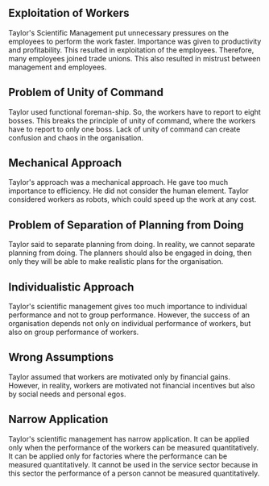 ## Exploitation of Workers
Taylor's Scientific Management put unnecessary pressures on the employees to perform the work faster. Importance was given to productivity and profitability. This resulted in exploitation of the employees. Therefore, many employees joined trade unions. This also resulted in mistrust between management and employees.

## Problem of Unity of Command
Taylor used functional foreman-ship. So, the workers have to report to eight bosses. This breaks the principle of unity of command, where the workers have to report to only one boss. Lack of unity of command can create confusion and chaos in the organisation.


## Mechanical Approach
Taylor's approach was a mechanical approach. He gave too much importance to efficiency. He did not consider the human element. Taylor considered workers as robots, which could speed up the work at any cost.

## Problem of Separation of Planning from Doing
Taylor said to separate planning from doing. In reality, we cannot separate planning from doing. The planners should also be engaged in doing, then only they will be able to make realistic plans for the organisation.

## Individualistic Approach
Taylor's scientific management gives too much importance to individual performance and not to group performance. However, the success of an organisation depends not only on individual performance of workers, but also on group performance of workers.

## Wrong Assumptions
Taylor assumed that workers are motivated only by financial gains. However, in reality, workers are motivated not financial incentives but also by social needs and personal egos.

## Narrow Application
Taylor's scientific management has narrow application. It can be applied only when the performance of the workers can be measured quantitatively. It can be applied only for factories where the performance can be measured quantitatively. It cannot be used in the service sector because in this sector the performance of a person cannot be measured quantitatively.